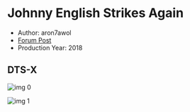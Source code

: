 # Johnny English Strikes Again

* Author: aron7awol
* [Forum Post](https://www.avsforum.com/threads/bass-eq-for-filtered-movies.2995212/post-57301838)
* Production Year: 2018

## DTS-X

![img 0](https://i.imgur.com/C3I3YeH.jpg)

![img 1](https://i.imgur.com/AOvgmUu.jpg)

